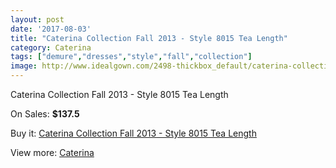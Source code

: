 ```yaml
---
layout: post
date: '2017-08-03'
title: "Caterina Collection Fall 2013 - Style 8015 Tea Length"
category: Caterina
tags: ["demure","dresses","style","fall","collection"]
image: http://www.idealgown.com/2498-thickbox_default/caterina-collection-fall-2013-style-8015-tea-length.jpg
---
```

Caterina Collection Fall 2013 - Style 8015 Tea Length

On Sales: **$137.5**
<a href="https://www.idealgown.com/en/caterina/1184-caterina-collection-fall-2013-style-8015-tea-length.html"><amp-img layout="responsive" width="600" height="600" src="//www.idealgown.com/2498-thickbox_default/caterina-collection-fall-2013-style-8015-tea-length.jpg" alt="Caterina Collection Fall 2013 - Style 8015 Tea Length 0" /></a>

Buy it: [Caterina Collection Fall 2013 - Style 8015 Tea Length](https://www.idealgown.com/en/caterina/1184-caterina-collection-fall-2013-style-8015-tea-length.html "Caterina Collection Fall 2013 - Style 8015 Tea Length")

View more: [Caterina](https://www.idealgown.com/en/15-caterina "Caterina")